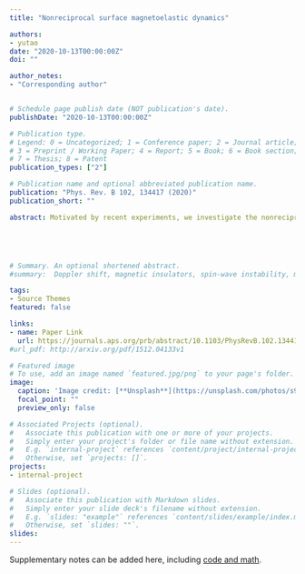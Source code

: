 ```yaml
---
title: "Nonreciprocal surface magnetoelastic dynamics"

authors:
- yutao
date: "2020-10-13T00:00:00Z"
doi: ""

author_notes:
- "Corresponding author"


# Schedule page publish date (NOT publication's date).
publishDate: "2020-10-13T00:00:00Z"

# Publication type.
# Legend: 0 = Uncategorized; 1 = Conference paper; 2 = Journal article;
# 3 = Preprint / Working Paper; 4 = Report; 5 = Book; 6 = Book section;
# 7 = Thesis; 8 = Patent
publication_types: ["2"]

# Publication name and optional abbreviated publication name.
publication: "Phys. Rev. B 102, 134417 (2020)"
publication_short: ""

abstract: Motivated by recent experiments, we investigate the nonreciprocal magnetoelastic interaction between the surface acoustic phonons of dielectric nonmagnetic substrates and magnons of proximity nanomagnets. The magnetization dynamics exerts rotating forces at the edges of the nanomagnet that causes the nonreciprocal interaction with surface phonons due to its rotation-momentum locking. This coupling induces the nonreciprocity of the surface phonon transmission and a nearly complete phonon diode effect by several (tens of) magnetic nanowires of high (ordinary) magnetic quality. Phase-sensitive microwave transmission is also nonreciprocal that can pick up clear signals of the coherent phonons excited by magnetization dynamics. Nonreciprocal pumping of phonons by precessing magnetization is predicted using Landauer-Büttiker formalism.





# Summary. An optional shortened abstract.
#summary:  Doppler shift, magnetic insulators, spin-wave instability, magnon-magnon interactions.

tags:
- Source Themes
featured: false

links:
- name: Paper Link
  url: https://journals.aps.org/prb/abstract/10.1103/PhysRevB.102.134417
#url_pdf: http://arxiv.org/pdf/1512.04133v1

# Featured image
# To use, add an image named `featured.jpg/png` to your page's folder. 
image:
  caption: 'Image credit: [**Unsplash**](https://unsplash.com/photos/s9CC2SKySJM)'
  focal_point: ""
  preview_only: false

# Associated Projects (optional).
#   Associate this publication with one or more of your projects.
#   Simply enter your project's folder or file name without extension.
#   E.g. `internal-project` references `content/project/internal-project/index.md`.
#   Otherwise, set `projects: []`.
projects:
- internal-project

# Slides (optional).
#   Associate this publication with Markdown slides.
#   Simply enter your slide deck's filename without extension.
#   E.g. `slides: "example"` references `content/slides/example/index.md`.
#   Otherwise, set `slides: ""`.
slides:
---
```


Supplementary notes can be added here, including [code and math](https://sourcethemes.com/academic/docs/writing-markdown-latex/).
